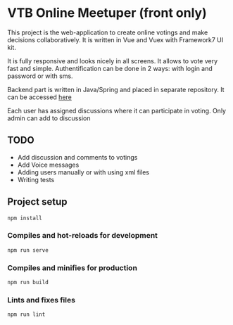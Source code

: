 # VTB Online Meetuper (front only)

This project is the web-application to create online votings and make decisions collaboratively.
It is written in Vue and Vuex with Framework7 UI kit.  

It is fully responsive and looks nicely in all screens. It allows to vote very fast and simple.
Authentification can be done in 2 ways: with login and password or with sms.

Backend part is written in Java/Spring and placed in separate repository. It can be accessed [here](https://github.com/TyurinI/vtbhack)

Each user has assigned discussions where it can participate in voting. Only admin can add to discussion


## TODO
 - Add discussion and comments to votings
 - Add Voice messages
- Adding users manually or with using xml files
 - Writing tests

## Project setup
```
npm install
```

### Compiles and hot-reloads for development
```
npm run serve
```

### Compiles and minifies for production
```
npm run build
```


### Lints and fixes files
```
npm run lint
```

